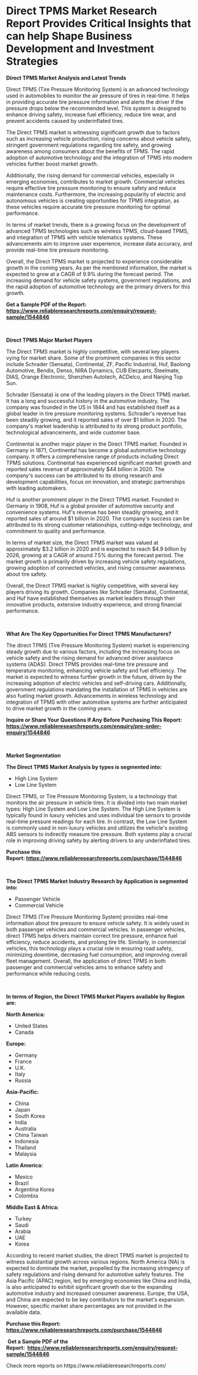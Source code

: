 <p><h1>Direct TPMS Market Research Report Provides Critical Insights that can help Shape Business Development and Investment Strategies</h1></p><p><strong>Direct TPMS Market Analysis and Latest Trends</strong></p>
<p><p>Direct TPMS (Tire Pressure Monitoring System) is an advanced technology used in automobiles to monitor the air pressure of tires in real-time. It helps in providing accurate tire pressure information and alerts the driver if the pressure drops below the recommended level. This system is designed to enhance driving safety, increase fuel efficiency, reduce tire wear, and prevent accidents caused by underinflated tires.</p><p>The Direct TPMS market is witnessing significant growth due to factors such as increasing vehicle production, rising concerns about vehicle safety, stringent government regulations regarding tire safety, and growing awareness among consumers about the benefits of TPMS. The rapid adoption of automotive technology and the integration of TPMS into modern vehicles further boost market growth.</p><p>Additionally, the rising demand for commercial vehicles, especially in emerging economies, contributes to market growth. Commercial vehicles require effective tire pressure monitoring to ensure safety and reduce maintenance costs. Furthermore, the increasing popularity of electric and autonomous vehicles is creating opportunities for TPMS integration, as these vehicles require accurate tire pressure monitoring for optimal performance.</p><p>In terms of market trends, there is a growing focus on the development of advanced TPMS technologies such as wireless TPMS, cloud-based TPMS, and integration of TPMS with vehicle telematics systems. These advancements aim to improve user experience, increase data accuracy, and provide real-time tire pressure monitoring.</p><p>Overall, the Direct TPMS market is projected to experience considerable growth in the coming years. As per the mentioned information, the market is expected to grow at a CAGR of 9.9% during the forecast period. The increasing demand for vehicle safety systems, government regulations, and the rapid adoption of automotive technology are the primary drivers for this growth.</p></p>
<p><strong>Get a Sample PDF of the Report:&nbsp; <a href="https://www.reliableresearchreports.com/enquiry/request-sample/1544846">https://www.reliableresearchreports.com/enquiry/request-sample/1544846</a></strong></p>
<p>&nbsp;</p>
<p><strong>Direct TPMS Major Market Players</strong></p>
<p><p>The Direct TPMS market is highly competitive, with several key players vying for market share. Some of the prominent companies in this sector include Schrader (Sensata), Continental, ZF, Pacific Industrial, Huf, Baolong Automotive, Bendix, Denso, NIRA Dynamics, CUB Elecparts, Steelmate, DIAS, Orange Electronic, Shenzhen Autotech, ACDelco, and Nanjing Top Sun.</p><p>Schrader (Sensata) is one of the leading players in the Direct TPMS market. It has a long and successful history in the automotive industry. The company was founded in the US in 1844 and has established itself as a global leader in tire pressure monitoring systems. Schrader's revenue has been steadily growing, and it reported sales of over $1 billion in 2020. The company's market leadership is attributed to its strong product portfolio, technological advancements, and wide customer base.</p><p>Continental is another major player in the Direct TPMS market. Founded in Germany in 1871, Continental has become a global automotive technology company. It offers a comprehensive range of products including Direct TPMS solutions. Continental has experienced significant market growth and reported sales revenue of approximately $44 billion in 2020. The company's success can be attributed to its strong research and development capabilities, focus on innovation, and strategic partnerships with leading automakers.</p><p>Huf is another prominent player in the Direct TPMS market. Founded in Germany in 1908, Huf is a global provider of automotive security and convenience systems. Huf's revenue has been steadily growing, and it reported sales of around $1 billion in 2020. The company's success can be attributed to its strong customer relationships, cutting-edge technology, and commitment to quality and performance.</p><p>In terms of market size, the Direct TPMS market was valued at approximately $3.2 billion in 2020 and is expected to reach $4.9 billion by 2026, growing at a CAGR of around 7.5% during the forecast period. The market growth is primarily driven by increasing vehicle safety regulations, growing adoption of connected vehicles, and rising consumer awareness about tire safety.</p><p>Overall, the Direct TPMS market is highly competitive, with several key players driving its growth. Companies like Schrader (Sensata), Continental, and Huf have established themselves as market leaders through their innovative products, extensive industry experience, and strong financial performance.</p></p>
<p>&nbsp;</p>
<p><strong>What Are The Key Opportunities For Direct TPMS Manufacturers?</strong></p>
<p><p>The direct TPMS (Tire Pressure Monitoring System) market is experiencing steady growth due to various factors, including the increasing focus on vehicle safety and the rising demand for advanced driver assistance systems (ADAS). Direct TPMS provides real-time tire pressure and temperature monitoring, enhancing vehicle safety and fuel efficiency. The market is expected to witness further growth in the future, driven by the increasing adoption of electric vehicles and self-driving cars. Additionally, government regulations mandating the installation of TPMS in vehicles are also fueling market growth. Advancements in wireless technology and integration of TPMS with other automotive systems are further anticipated to drive market growth in the coming years.</p></p>
<p><strong>Inquire or Share Your Questions If Any Before Purchasing This Report: <a href="https://www.reliableresearchreports.com/enquiry/pre-order-enquiry/1544846">https://www.reliableresearchreports.com/enquiry/pre-order-enquiry/1544846</a></strong></p>
<p>&nbsp;</p>
<p><strong>Market Segmentation</strong></p>
<p><strong>The Direct TPMS Market Analysis by types is segmented into:</strong></p>
<p><ul><li>High Line System</li><li>Low Line System</li></ul></p>
<p><p>Direct TPMS, or Tire Pressure Monitoring System, is a technology that monitors the air pressure in vehicle tires. It is divided into two main market types: High Line System and Low Line System. The High Line System is typically found in luxury vehicles and uses individual tire sensors to provide real-time pressure readings for each tire. In contrast, the Low Line System is commonly used in non-luxury vehicles and utilizes the vehicle's existing ABS sensors to indirectly measure tire pressure. Both systems play a crucial role in improving driving safety by alerting drivers to any underinflated tires.</p></p>
<p><strong>Purchase this Report:&nbsp;<a href="https://www.reliableresearchreports.com/purchase/1544846">https://www.reliableresearchreports.com/purchase/1544846</a></strong></p>
<p>&nbsp;</p>
<p><strong>The Direct TPMS Market Industry Research by Application is segmented into:</strong></p>
<p><ul><li>Passenger Vehicle</li><li>Commercial Vehicle</li></ul></p>
<p><p>Direct TPMS (Tire Pressure Monitoring System) provides real-time information about tire pressure to ensure vehicle safety. It is widely used in both passenger vehicles and commercial vehicles. In passenger vehicles, direct TPMS helps drivers maintain correct tire pressure, enhance fuel efficiency, reduce accidents, and prolong tire life. Similarly, in commercial vehicles, this technology plays a crucial role in ensuring road safety, minimizing downtime, decreasing fuel consumption, and improving overall fleet management. Overall, the application of direct TPMS in both passenger and commercial vehicles aims to enhance safety and performance while reducing costs.</p></p>
<p>&nbsp;</p>
<p><strong>In terms of Region, the Direct TPMS Market Players available by Region are:</strong></p>
<p>
    <p> <strong> North America: </strong>
        <ul>
            <li>United States</li>
            <li>Canada</li>
        </ul>
        </p> 
    <p> <strong> Europe: </strong>
        <ul>
            <li>Germany</li>
            <li>France</li>
            <li>U.K.</li>
            <li>Italy</li>
            <li>Russia</li>
        </ul>
        </p> 
    <p> <strong> Asia-Pacific: </strong>
        <ul>
            <li>China</li>
            <li>Japan</li>
            <li>South Korea</li>
            <li>India</li>
            <li>Australia</li>
            <li>China Taiwan</li>
            <li>Indonesia</li>
            <li>Thailand</li>
            <li>Malaysia</li>
        </ul>
        </p> 
    <p> <strong> Latin America: </strong>
        <ul>
            <li>Mexico</li>
            <li>Brazil</li>
            <li>Argentina Korea</li>
            <li>Colombia</li>
        </ul>
        </p> 
    <p> <strong> Middle East & Africa: </strong>
        <ul>
            <li>Turkey</li>
            <li>Saudi</li>
            <li>Arabia</li>
            <li>UAE</li>
            <li>Korea</li>
        </ul>
    </p>
    </p>
<p><p>According to recent market studies, the direct TPMS market is projected to witness substantial growth across various regions. North America (NA) is expected to dominate the market, propelled by the increasing stringency of safety regulations and rising demand for automotive safety features. The Asia Pacific (APAC) region, led by emerging economies like China and India, is also anticipated to exhibit significant growth due to the expanding automotive industry and increased consumer awareness. Europe, the USA, and China are expected to be key contributors to the market's expansion. However, specific market share percentages are not provided in the available data.</p></p>
<p><strong>Purchase this Report: <a href="https://www.reliableresearchreports.com/purchase/1544846">https://www.reliableresearchreports.com/purchase/1544846</a></strong></p>
<p>&nbsp;<strong>Get a Sample PDF of the Report:&nbsp;&nbsp;<a href="https://www.reliableresearchreports.com/enquiry/request-sample/1544846">https://www.reliableresearchreports.com/enquiry/request-sample/1544846</a></strong></p>
<p><strong></strong></p>
<p>Check more reports on https://www.reliableresearchreports.com/</p>